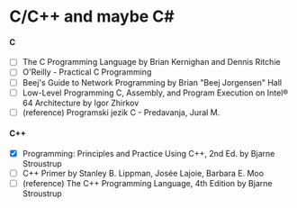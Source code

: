 # C/C++ and maybe C#

#### C
- [ ] The C Programming Language by Brian Kernighan and Dennis Ritchie
- [ ] O'Reilly - Practical C Programming
- [ ] Beej's Guide to Network Programming by Brian "Beej Jorgensen" Hall
- [ ] Low-Level Programming C, Assembly, and Program Execution on Intel® 64 Architecture by Igor Zhirkov 
- [ ] (reference) Programski jezik C - Predavanja, Jural M.

#### C++
- [x] Programming: Principles and Practice Using C++, 2nd Ed. by Bjarne Stroustrup
- [ ] C++ Primer by Stanley B. Lippman, Josée Lajoie, Barbara E. Moo
- [ ] (reference) The C++ Programming Language, 4th Edition by Bjarne Stroustrup
